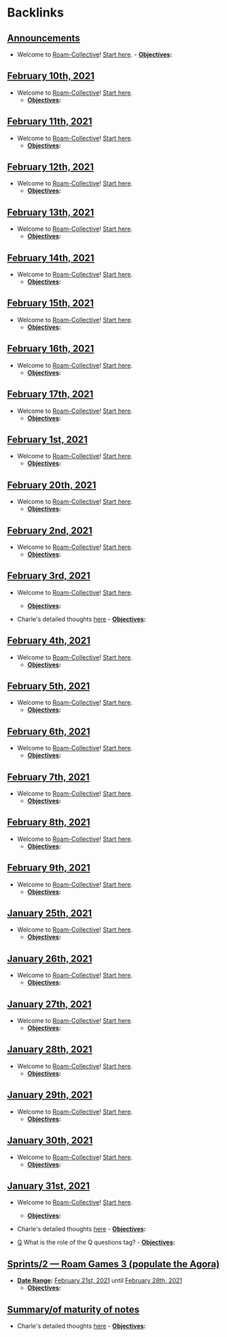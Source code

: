 
# Backlinks
## [Announcements](<Announcements.md>)
- Welcome to [Roam-Collective](<Roam-Collective.md>)! [Start here]([Welcome](<Welcome.md>)). 
        - **[Objectives](<Objectives.md>):**

## [February 10th, 2021](<February 10th, 2021.md>)
- Welcome to [Roam-Collective](<Roam-Collective.md>)! [Start here]([Welcome](<Welcome.md>)). 
    - **[Objectives](<Objectives.md>):**

## [February 11th, 2021](<February 11th, 2021.md>)
- Welcome to [Roam-Collective](<Roam-Collective.md>)! [Start here]([Welcome](<Welcome.md>)). 
    - **[Objectives](<Objectives.md>):**

## [February 12th, 2021](<February 12th, 2021.md>)
- Welcome to [Roam-Collective](<Roam-Collective.md>)! [Start here]([Welcome](<Welcome.md>)). 
    - **[Objectives](<Objectives.md>):**

## [February 13th, 2021](<February 13th, 2021.md>)
- Welcome to [Roam-Collective](<Roam-Collective.md>)! [Start here]([Welcome](<Welcome.md>)). 
    - **[Objectives](<Objectives.md>):**

## [February 14th, 2021](<February 14th, 2021.md>)
- Welcome to [Roam-Collective](<Roam-Collective.md>)! [Start here]([Welcome](<Welcome.md>)). 
    - **[Objectives](<Objectives.md>):**

## [February 15th, 2021](<February 15th, 2021.md>)
- Welcome to [Roam-Collective](<Roam-Collective.md>)! [Start here]([Welcome](<Welcome.md>)). 
    - **[Objectives](<Objectives.md>):**

## [February 16th, 2021](<February 16th, 2021.md>)
- Welcome to [Roam-Collective](<Roam-Collective.md>)! [Start here]([Welcome](<Welcome.md>)). 
    - **[Objectives](<Objectives.md>):**

## [February 17th, 2021](<February 17th, 2021.md>)
- Welcome to [Roam-Collective](<Roam-Collective.md>)! [Start here]([Welcome](<Welcome.md>)). 
    - **[Objectives](<Objectives.md>):**

## [February 1st, 2021](<February 1st, 2021.md>)
- Welcome to [Roam-Collective](<Roam-Collective.md>)! [Start here]([Welcome](<Welcome.md>)). 
    - **[Objectives](<Objectives.md>):**

## [February 20th, 2021](<February 20th, 2021.md>)
- Welcome to [Roam-Collective](<Roam-Collective.md>)! [Start here]([Welcome](<Welcome.md>)). 
    - **[Objectives](<Objectives.md>):**

## [February 2nd, 2021](<February 2nd, 2021.md>)
- Welcome to [Roam-Collective](<Roam-Collective.md>)! [Start here]([Welcome](<Welcome.md>)). 
    - **[Objectives](<Objectives.md>):**

## [February 3rd, 2021](<February 3rd, 2021.md>)
- Welcome to [Roam-Collective](<Roam-Collective.md>)! [Start here]([Welcome](<Welcome.md>)). 
    - **[Objectives](<Objectives.md>):**

- Charle's detailed thoughts [here](((sBu3zOPiV)))
                        - **[Objectives](<Objectives.md>):**

## [February 4th, 2021](<February 4th, 2021.md>)
- Welcome to [Roam-Collective](<Roam-Collective.md>)! [Start here]([Welcome](<Welcome.md>)). 
    - **[Objectives](<Objectives.md>):**

## [February 5th, 2021](<February 5th, 2021.md>)
- Welcome to [Roam-Collective](<Roam-Collective.md>)! [Start here]([Welcome](<Welcome.md>)). 
    - **[Objectives](<Objectives.md>):**

## [February 6th, 2021](<February 6th, 2021.md>)
- Welcome to [Roam-Collective](<Roam-Collective.md>)! [Start here]([Welcome](<Welcome.md>)). 
    - **[Objectives](<Objectives.md>):**

## [February 7th, 2021](<February 7th, 2021.md>)
- Welcome to [Roam-Collective](<Roam-Collective.md>)! [Start here]([Welcome](<Welcome.md>)). 
    - **[Objectives](<Objectives.md>):**

## [February 8th, 2021](<February 8th, 2021.md>)
- Welcome to [Roam-Collective](<Roam-Collective.md>)! [Start here]([Welcome](<Welcome.md>)). 
    - **[Objectives](<Objectives.md>):**

## [February 9th, 2021](<February 9th, 2021.md>)
- Welcome to [Roam-Collective](<Roam-Collective.md>)! [Start here]([Welcome](<Welcome.md>)). 
    - **[Objectives](<Objectives.md>):**

## [January 25th, 2021](<January 25th, 2021.md>)
- Welcome to [Roam-Collective](<Roam-Collective.md>)! [Start here]([Welcome](<Welcome.md>)). 
    - **[Objectives](<Objectives.md>):**

## [January 26th, 2021](<January 26th, 2021.md>)
- Welcome to [Roam-Collective](<Roam-Collective.md>)! [Start here]([Welcome](<Welcome.md>)). 
    - **[Objectives](<Objectives.md>):**

## [January 27th, 2021](<January 27th, 2021.md>)
- Welcome to [Roam-Collective](<Roam-Collective.md>)! [Start here]([Welcome](<Welcome.md>)). 
    - **[Objectives](<Objectives.md>):**

## [January 28th, 2021](<January 28th, 2021.md>)
- Welcome to [Roam-Collective](<Roam-Collective.md>)! [Start here]([Welcome](<Welcome.md>)). 
    - **[Objectives](<Objectives.md>):**

## [January 29th, 2021](<January 29th, 2021.md>)
- Welcome to [Roam-Collective](<Roam-Collective.md>)! [Start here]([Welcome](<Welcome.md>)). 
    - **[Objectives](<Objectives.md>):**

## [January 30th, 2021](<January 30th, 2021.md>)
- Welcome to [Roam-Collective](<Roam-Collective.md>)! [Start here]([Welcome](<Welcome.md>)). 
    - **[Objectives](<Objectives.md>):**

## [January 31st, 2021](<January 31st, 2021.md>)
- Welcome to [Roam-Collective](<Roam-Collective.md>)! [Start here]([Welcome](<Welcome.md>)). 
    - **[Objectives](<Objectives.md>):**

- Charle's detailed thoughts [here](((sBu3zOPiV)))
            - **[Objectives](<Objectives.md>):**

- [Q](<Q.md>) What is the role of the Q questions tag?
            - **[Objectives](<Objectives.md>):**

## [Sprints/2 — Roam Games 3 (populate the Agora)](<Sprints/2 — Roam Games 3 (populate the Agora).md>)
- **[Date Range](<Date Range.md>):** [February 21st, 2021](<February 21st, 2021.md>) until [February 28th, 2021](<February 28th, 2021.md>)
    - **[Objectives](<Objectives.md>):**

## [Summary/of maturity of notes](<Summary/of maturity of notes.md>)
- Charle's detailed thoughts [here](((sBu3zOPiV)))
        - **[Objectives](<Objectives.md>):**


